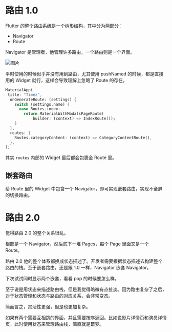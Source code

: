 # 路由 1.0

Flutter 的整个路由系统是一个树形结构，其中分为两部分：

- Navigator
- Route

Navigator  是管理者，他管理许多路由，一个路由则是一个界面。

![图片](https://mmbiz.qpic.cn/mmbiz_png/0ib44Sib5AL7OEGgnnCroHxfkhnvFf8oevpiboGqnL6WBOgzFkmKWLqk3zzibnFcGLmt8Bib6segonEHlloib17KR5zg/640?wx_fmt=png&tp=webp&wxfrom=5&wx_lazy=1&wx_co=1)

平时使用的时候似乎并没有用到路由，尤其使用 pushNamed 的时候，都是直接用的 Widget 就行，这样会导致理解上忽略了 Route 的存在。

```dart
MaterialApp(  
 title: "Timez",  
  onGenerateRoute: (settings) {  
    switch (settings.name) {  
      case Routes.index:  
        return MaterialWithModalsPageRoute(  
            builder: (context) => IndexRoute());
	}
  },  
  routes: {  
    Routes.categoryContent: (context) => CategoryContentRoute(),  
  },
);
```

其实 `routes` 内部的 Widget 最后都会包裹金 Route 里。

## 嵌套路由

给 Route 里的 Widget 中包含一个 Navigator，即可实现嵌套路由，实现不全屏的切换路由。

# 路由 2.0

觉得路由 2.0 的整个关系很乱。

根部是一个 Navigator，然后底下一堆 Pages，每个 Page 里面又是一个 Route。

路由 2.0 他的整个体系都换成状态描述了。开发者需要根据状态描述去构建整个路由的栈。至于嵌套路由，还是跟 1.0 一样，Navigator 嵌套 Navigator。

下次试试同时显示两个嵌套，看看 pop 的时候要怎么样。

至于说是用状态来描述路由栈，但是我觉得略微有点扯淡。因为路由复杂了之后，对于状态管理和状态与路由的对应关系，会非常变态。

简而言之，灵活性更强，但是也更加复杂。

如果有两个需要互相跳的界面，并且需要按序返回。比如说影片详情页和演员详情页，此时使用状态来管理路由栈，简直就是噩梦。